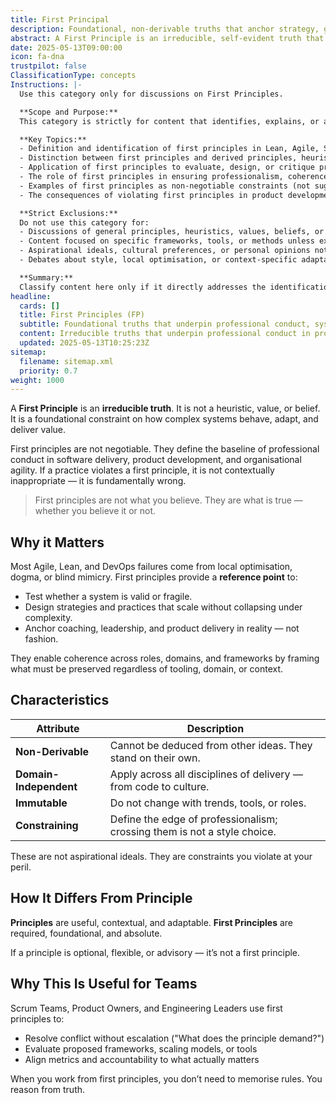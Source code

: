 ```yaml
---
title: First Principal
description: Foundational, non-derivable truths that anchor strategy, guide system design, and define the boundaries of professional practice.
abstract: A First Principle is an irreducible, self-evident truth that forms the foundation of a system of thought or action. In Lean-Agile, Scrum, and DevOps contexts, first principles guide decision-making by anchoring practices, strategies, and heuristics to immutable truths. Unlike derived principles, which are context-dependent and adaptive, first principles remain stable across domains and serve as the baseline for evaluating whether a system’s design, behaviour, or outcome is valid. First principles are not suggestions — they are non-negotiable constraints that define the boundary of professionalism.
date: 2025-05-13T09:00:00
icon: fa-dna
trustpilot: false
ClassificationType: concepts
Instructions: |-
  Use this category only for discussions on First Principles.

  **Scope and Purpose:**  
  This category is strictly for content that identifies, explains, or applies first principles within Lean, Agile, Scrum, DevOps, or related modern product development contexts. A first principle is an irreducible, self-evident truth that forms the non-negotiable foundation for systems of thought, professional conduct, and decision-making. First principles are not context-dependent, advisory, or derived from other ideas; they are immutable constraints that define the boundaries of valid practice and system design.

  **Key Topics:**
  - Definition and identification of first principles in Lean, Agile, Scrum, or DevOps (e.g., as articulated by foundational theorists such as Ken Schwaber, Gene Kim, Taiichi Ohno, etc.).
  - Distinction between first principles and derived principles, heuristics, values, or beliefs.
  - Application of first principles to evaluate, design, or critique practices, frameworks, or organisational behaviours.
  - The role of first principles in ensuring professionalism, coherence, and system validity across domains and roles.
  - Examples of first principles as non-negotiable constraints (not suggestions or context-dependent advice).
  - The consequences of violating first principles in product development, delivery, or organisational agility.

  **Strict Exclusions:**  
  Do not use this category for:
  - Discussions of general principles, heuristics, values, beliefs, or best practices that are context-dependent or advisory.
  - Content focused on specific frameworks, tools, or methods unless explicitly anchored to first principles.
  - Aspirational ideals, cultural preferences, or personal opinions not grounded in immutable truths.
  - Debates about style, local optimisation, or context-specific adaptations.

  **Summary:**  
  Classify content here only if it directly addresses the identification, explanation, or application of first principles as foundational, immutable constraints in Lean-Agile, Scrum, or DevOps contexts. Exclude any content that treats principles as optional, flexible, or contextually negotiable.
headline:
  cards: []
  title: First Principles (FP)
  subtitle: Foundational truths that underpin professional conduct, system design, and decision-making across product delivery, organisational change, and complex systems.
  content: Irreducible truths that underpin professional conduct in product delivery, software engineering, and organisational change. Posts explore foundational constraints that govern system behaviour, adaptation, and value delivery, providing a universal reference for evaluating practices, frameworks, and decisions across disciplines, regardless of context, methodology, or domain.
  updated: 2025-05-13T10:25:23Z
sitemap:
  filename: sitemap.xml
  priority: 0.7
weight: 1000
---
```


A **First Principle** is an **irreducible truth**. It is not a heuristic, value, or belief. It is a foundational constraint on how complex systems behave, adapt, and deliver value.

First principles are not negotiable. They define the baseline of professional conduct in software delivery, product development, and organisational agility. If a practice violates a first principle, it is not contextually inappropriate — it is fundamentally wrong.

> First principles are not what you believe. They are what is true — whether you believe it or not.

## Why it Matters

Most Agile, Lean, and DevOps failures come from local optimisation, dogma, or blind mimicry. First principles provide a **reference point** to:

- Test whether a system is valid or fragile.
- Design strategies and practices that scale without collapsing under complexity.
- Anchor coaching, leadership, and product delivery in reality — not fashion.

They enable coherence across roles, domains, and frameworks by framing what must be preserved regardless of tooling, domain, or context.

## Characteristics

| Attribute              | Description                                                              |
| ---------------------- | ------------------------------------------------------------------------ |
| **Non-Derivable**      | Cannot be deduced from other ideas. They stand on their own.             |
| **Domain-Independent** | Apply across all disciplines of delivery — from code to culture.         |
| **Immutable**          | Do not change with trends, tools, or roles.                              |
| **Constraining**       | Define the edge of professionalism; crossing them is not a style choice. |

These are not aspirational ideals. They are constraints you violate at your peril.

## How It Differs From Principle

**Principles** are useful, contextual, and adaptable.
**First Principles** are required, foundational, and absolute.

If a principle is optional, flexible, or advisory — it’s not a first principle.

## Why This Is Useful for Teams

Scrum Teams, Product Owners, and Engineering Leaders use first principles to:

- Resolve conflict without escalation ("What does the principle demand?")
- Evaluate proposed frameworks, scaling models, or tools
- Align metrics and accountability to what actually matters

When you work from first principles, you don’t need to memorise rules.
You reason from truth.
